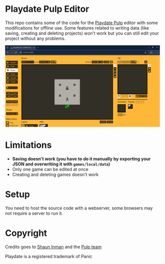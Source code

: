 # Playdate Pulp Editor

This repo contains some of the code for the [Playdate Pulp](https://playdate-wiki.com/wiki/Pulp) editor with some modifications for offline use. Some features related to writing data (like saving, creating and deleting projects) won't work but you can still edit your project without any problems.

![screenshot](https://github.com/MintFerret/playdate-pulp-editor/blob/master/screenshot.png?raw=true)

# Limitations
- **Saving doesn't work (you have to do it manually by exporting your JSON and overwriting it with `games/local/data`)**
- Only one game can be edited at once
- Creating and deleting games doesn't work

# Setup
You need to host the source code with a webserver, some browsers may not require a server to run it.

# Copyright

Credits goes to [Shaun Inman](https://devforum.play.date/u/shaun/) and the [Pulp team](https://play.date/pulp/team/)

Playdate is a registered trademark of Panic
